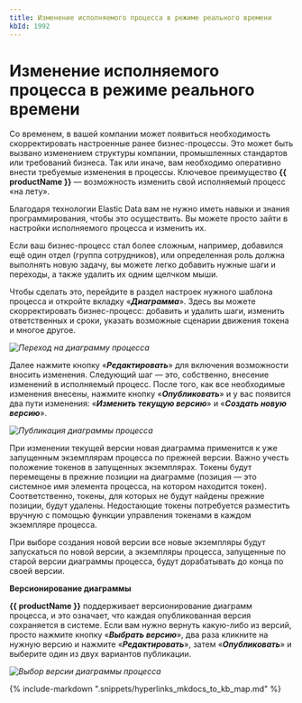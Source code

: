 ```yaml
---
title: Изменение исполняемого процесса в режиме реального времени
kbId: 1992
---
```


# Изменение исполняемого процесса в режиме реального времени

Со временем, в вашей компании может появиться необходимость скорректировать настроенные ранее бизнес-процессы. Это может быть вызвано изменением структуры компании, промышленных стандартов или требований бизнеса. Так или иначе, вам необходимо оперативно внести требуемые изменения в процессы. Ключевое преимущество **{{ productName }}** — возможность изменить свой исполняемый процесс «на лету».

Благодаря технологии Elastic Data вам не нужно иметь навыки и знания программирования, чтобы это осуществить. Вы можете просто зайти в настройки исполняемого процесса и изменить их. 

Если ваш бизнес-процесс стал более сложным, например, добавился ещё один отдел (группа сотрудников), или определенная роль должна выполнять новую задачу, вы можете легко добавить нужные шаги и переходы, а также удалить их одним щелчком мыши.

Чтобы сделать это, перейдите в раздел настроек нужного шаблона процесса и откройте вкладку «***Диаграмма***». Здесь вы можете скорректировать бизнес-процесс: добавить и удалить шаги, изменить ответственных и сроки, указать возможные сценарии движения токена и многое другое.

_![Переход на диаграмму процесса](https://kb.comindware.ru/assets/2021-12-29_08h43_54.png)_

Далее нажмите кнопку «***Редактировать***» для включения возможности вносить изменения. Следующий шаг — это, собственно, внесение изменений в исполняемый процесс. После того, как все необходимые  изменения внесены, нажмите кнопку «***Опубликовать***» и у вас появится два пути изменения: «***Изменить текущую версию***» и «***Создать новую версию***».

_![Публикация диаграммы процесса](https://kb.comindware.ru/assets/2021-12-29_08h48_44.png)_

При изменении текущей версии новая диаграмма применится к уже запущенным экземплярам процесса по прежней версии. Важно учесть положение токенов в запущенных экземплярах. Токены будут перемещены в прежние позиции на диаграмме (позиция ­— это системное имя элемента процесса, на котором находится токен). Соответственно, токены, для которых не будут найдены прежние позиции, будут удалены. Недостающие токены потребуется разместить вручную с помощью функции управления токенами в каждом экземпляре процесса.

При выборе создания новой версии все новые экземпляры будут запускаться по новой версии, а экземпляры процесса, запущенные по старой версии диаграммы процесса, будут дорабатывать до конца по своей версии.

**Версионирование диаграммы**

**{{ productName }}** поддерживает версионирование диаграмм процесса, и это означает, что каждая опубликованная версия сохраняется в системе. Если вам нужно вернуть какую-либо из версий, просто нажмите кнопку «***Выбрать версию***», два раза кликните на нужную версию и нажмите «***Редактировать***», затем «***Опубликовать***» и выберите один из двух вариантов публикации.

_![Выбор версии диаграммы процесса](https://kb.comindware.ru/assets/2021-12-29_08h53_50.png)_

{% include-markdown ".snippets/hyperlinks_mkdocs_to_kb_map.md" %}
